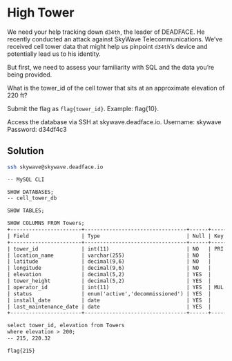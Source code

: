 # High Tower

We need your help tracking down `d34th`, the leader of DEADFACE. He recently conducted an attack against SkyWave Telecommunications. 
We’ve received cell tower data that might help us pinpoint `d34th`’s device and potentially lead us to his identity.

But first, we need to assess your familiarity with SQL and the data you’re being provided.

What is the tower_id of the cell tower that sits at an approximate elevation of 220 ft?

Submit the flag as `flag{tower_id}`. Example: flag{10}.

Access the database via SSH at skywave.deadface.io.
Username: skywave
Password: d34df4c3

## Solution

```sh
ssh skywave@skywave.deadface.io
```

```txt
-- MySQL CLI

SHOW DATABASES;
-- cell_tower_db

SHOW TABLES;

SHOW COLUMNS FROM Towers;
+-----------------------+---------------------------------+------+-----+---------+----------------+
| Field                 | Type                            | Null | Key | Default | Extra          |
+-----------------------+---------------------------------+------+-----+---------+----------------+
| tower_id              | int(11)                         | NO   | PRI | NULL    | auto_increment |
| location_name         | varchar(255)                    | NO   |     | NULL    |                |
| latitude              | decimal(9,6)                    | NO   |     | NULL    |                |
| longitude             | decimal(9,6)                    | NO   |     | NULL    |                |
| elevation             | decimal(5,2)                    | YES  |     | NULL    |                |
| tower_height          | decimal(5,2)                    | YES  |     | NULL    |                |
| operator_id           | int(11)                         | YES  | MUL | NULL    |                |
| status                | enum('active','decommissioned') | YES  |     | active  |                |
| install_date          | date                            | YES  |     | NULL    |                |
| last_maintenance_date | date                            | YES  |     | NULL    |                |
+-----------------------+---------------------------------+------+-----+---------+----------------+

select tower_id, elevation from Towers
where elevation > 200;
-- 215, 220.32
```

`flag{215}`

